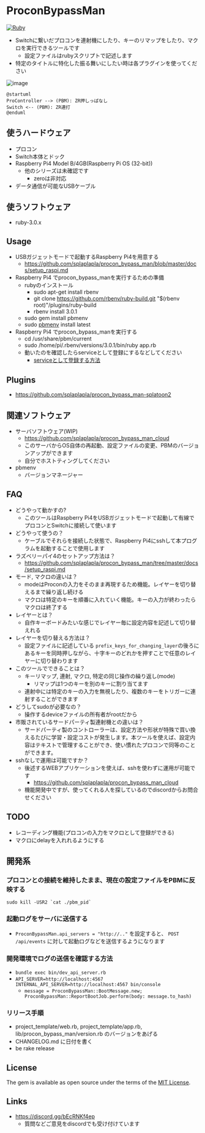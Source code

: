 # ProconBypassMan
[![Ruby](https://github.com/splaplapla/procon_bypass_man/actions/workflows/ruby.yml/badge.svg?branch=master)](https://github.com/splaplapla/procon_bypass_man/actions/workflows/ruby.yml)

* Switchに繋いだプロコンを連射機にしたり、キーのリマップをしたり、マクロを実行できるツールです
    * 設定ファイルはrubyスクリプトで記述します
* 特定のタイトルに特化した振る舞いにしたい時は各プラグインを使ってください

![image](https://user-images.githubusercontent.com/1664497/123414210-942f6980-d5ee-11eb-8192-955bd9e37e0b.png)

```
@startuml
ProController --> (PBM): ZR押しっぱなし
Switch <-- (PBM): ZR連打
@enduml
```

## 使うハードウェア
* プロコン
* Switch本体とドック
* Raspberry Pi4 Model B/4GB(Raspberry Pi OS (32-bit))
    * 他のシリーズは未確認です
        * zeroは非対応
* データ通信が可能なUSBケーブル

## 使うソフトウェア
* ruby-3.0.x

## Usage
* USBガジェットモードで起動するRaspberry Pi4を用意する
  * https://github.com/splaplapla/procon_bypass_man/blob/master/docs/setup_raspi.md
* Raspberry Pi4 でprocon_bypass_manを実行するための準備
  * rubyのインストール
    * sudo apt-get install rbenv
    * git clone https://github.com/rbenv/ruby-build.git "$(rbenv root)"/plugins/ruby-build
    * rbenv install 3.0.1
  * sudo gem install pbmenv
  * sudo [pbmenv](https://github.com/splaplapla/pbmenv) install latest
* Raspberry Pi4 でprocon_bypass_manを実行する
  * cd /usr/share/pbm/current
  * sudo /home/pi/.rbenv/versions/3.0.1/bin/ruby app.rb
  * 動いたのを確認したらserviceとして登録にするなどしてください
    * [serviceとして登録する方法](https://github.com/splaplapla/procon_bypass_man/tree/master/project_template#systemd%E3%82%92%E4%BD%BF%E3%81%A3%E3%81%A6%E3%82%B5%E3%83%BC%E3%83%93%E3%82%B9%E3%81%AB%E7%99%BB%E9%8C%B2%E3%81%99%E3%82%8B%E6%96%B9%E6%B3%95)

## Plugins
* https://github.com/splaplapla/procon_bypass_man-splatoon2

## 関連ソフトウェア
* サーバソフトウェア(WIP)
  * https://github.com/splaplapla/procon_bypass_man_cloud
  * このサーバからOS自体の再起動、設定ファイルの変更、PBMのバージョンアップができます
  * 自分でホストティングしてください
* pbmenv
  * バージョンマネージャー

## FAQ
* どうやって動かすの?
    * このツールはRaspberry Pi4をUSBガジェットモードで起動して有線でプロコンとSwitchに接続して使います
* どうやって使うの？
    * ケーブルでそれらを接続した状態で、Raspberry Pi4にsshして本プログラムを起動することで使用します
* ラズベリーパイ4のセットアップ方法は？
    * https://github.com/splaplapla/procon_bypass_man/tree/master/docs/setup_raspi.md
* モード, マクロの違いは？
    * modeはProconの入力をそのまま再現するため機能。レイヤーを切り替えるまで繰り返し続ける
    * マクロは特定のキーを順番に入れていく機能。キーの入力が終わったらマクロは終了する
* レイヤーとは？
    * 自作キーボードみたいな感じでレイヤー毎に設定内容を記述して切り替えれる
* レイヤーを切り替える方法は？
    * 設定ファイルに記述している `prefix_keys_for_changing_layer`の後ろにあるキーを同時押しながら、十字キーのどれかを押すことで任意のレイヤーに切り替わります
* このツールでできることは？
    * キーリマップ, 連射, マクロ, 特定の同じ操作の繰り返し(mode)
        * リマップは1つのキーを別のキーに割り当てます
    * 連射中には特定のキーの入力を無視したり、複数のキーをトリガーに連射することができます
* どうしてsudoが必要なの？
    * 操作するdeviceファイルの所有者がrootだから
* 市販されているサードパーティ製連射機との違いは？
    * サードパーティ製のコントローラーは、設定方法や形状が特殊で買い換えるたびに学習・設定コストが発生します。本ツールを使えば、設定内容はテキストで管理することができ、使い慣れたプロコンで同等のことができます。
* sshなしで運用は可能ですか？
    * 後述するWEBアプリケーションを使えば、sshを使わずに運用が可能です
        * https://github.com/splaplapla/procon_bypass_man_cloud
    * 機能開発中ですが、使ってくれる人を探しているのでdiscordからお問合せください

## TODO
* レコーディング機能(プロコンの入力をマクロとして登録ができる)
* マクロにdelayを入れれるようにする

## 開発系
### プロコンとの接続を維持したまま、現在の設定ファイルをPBMに反映する
```shell
sudo kill -USR2 `cat ./pbm_pid`
```

### 起動ログをサーバに送信する
* `ProconBypassMan.api_servers = "http://.."` を設定すると、 `POST /api/events` に対して起動ログなどを送信するようになります

### 開発環境でログの送信を確認する方法
* `bundle exec bin/dev_api_server.rb`
* `API_SERVER=http://localhost:4567 INTERNAL_API_SERVER=http://localhost:4567 bin/console`
  * `message = ProconBypassMan::BootMessage.new; ProconBypassMan::ReportBootJob.perform(body: message.to_hash)`

### リリース手順
* project_template/web.rb, project_template/app.rb, lib/procon_bypass_man/version.rb のバージョンをあげる
* CHANGELOG.md に日付を書く
* be rake release

## License

The gem is available as open source under the terms of the [MIT License](https://opensource.org/licenses/MIT).

## Links
* https://discord.gg/bEcRNKf4ep
  * 質問などご意見をdiscordでも受け付けています
